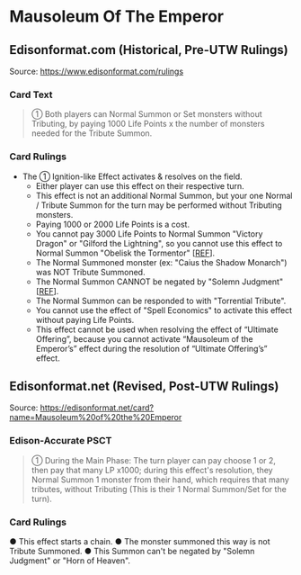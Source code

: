 # Mausoleum Of The Emperor

## Edisonformat.com (Historical, Pre-UTW Rulings)

Source: https://www.edisonformat.com/rulings

### Card Text

> ① Both players can Normal Summon or Set monsters without Tributing, by paying 1000 Life Points x the number of monsters needed for the Tribute Summon.

### Card Rulings

*   The ① Ignition-like Effect activates & resolves on the field.
    *   Either player can use this effect on their respective turn.
    *   This effect is not an additional Normal Summon, but your one Normal / Tribute Summon for the turn may be performed without Tributing monsters.
    *   Paying 1000 or 2000 Life Points is a cost.
    *   You cannot pay 3000 Life Points to Normal Summon "Victory Dragon" or "Gilford the Lightning", so you cannot use this effect to Normal Summon "Obelisk the Tormentor" \[[REF](https://www.pojo.biz/board/showthread.php?t=814931)\].
    *   The Normal Summoned monster (ex: "Caius the Shadow Monarch") was NOT Tribute Summoned.
    *   The Normal Summon CANNOT be negated by "Solemn Judgment" \[[REF](https://www.edisonformat.com/home/rules-update-when-not-immediately-after-this-effect-resolves)\].
    *   The Normal Summon can be responded to with "Torrential Tribute".
    *   You cannot use the effect of "Spell Economics" to activate this effect without paying Life Points.
    *   This effect cannot be used when resolving the effect of “Ultimate Offering”, because you cannot activate “Mausoleum of the Emperor’s” effect during the resolution of “Ultimate Offering’s” effect.

## Edisonformat.net (Revised, Post-UTW Rulings)

Source: https://edisonformat.net/card?name=Mausoleum%20of%20the%20Emperor

### Edison-Accurate PSCT

> ① During the Main Phase: The turn player can pay choose 1 or 2, then pay that many LP x1000; during this effect's resolution, they Normal Summon 1 monster from their hand, which requires that many tributes, without Tributing (This is their 1 Normal Summon/Set for the turn).

### Card Rulings

● This effect starts a chain.
● The monster summoned this way is not Tribute Summoned.
● This Summon can't be negated by "Solemn Judgment" or "Horn of Heaven".
            